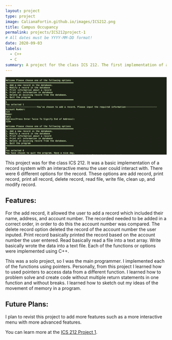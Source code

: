 ```yaml
---
layout: project
type: project
image: CalianaFortin.github.io/images/ICS212.png
title: Campus Occupancy
permalink: projects/ICS212project-1
# All dates must be YYYY-MM-DD format!
date: 2020-09-03
labels:
  - C++
  - C
summary: A project for the class ICS 212. The first implementation of a record application.
---
```


<img class="ui floated rounded image" src="/images/ICS212Proj1.png" alt="NONE">


This project was for the class ICS 212. It was a basic implementation of a record system with an interactive menu the user could interact with. There were 6 different options for the record. These options are add record, print record, print all record, delete record, read file, write file, clean up, and modify record.

## Features:

For the add record, it allowed the user to add a record which included their name, address, and account number. The recorded needed to be added in a correct order, in order to do this the account number was compared. The delete record option deleted the record of the account number the user inputed. Print record basically printed the record based on the account number the user entered. Read basically read a file into a text array. Write basically wrote the data into a text file. Each of the functions or options were implemented using C++. 

This was a solo project, so I was the main programmer. I implemented each of the functions using pointers. Personally, from this project I learned how to used pointers to access data from a different function. I learned how to problem solve and create code without multiple return statements in one function and without breaks. I learned how to sketch out my ideas of the movement of memory in a program. 

## Future Plans:

I plan to revist this project to add more features such as a more interactive menu with more advanced features. 


You can learn more at the [ICS 212 Project 1](https://github.com/CalianaFortin/ICS-212-Project1).



